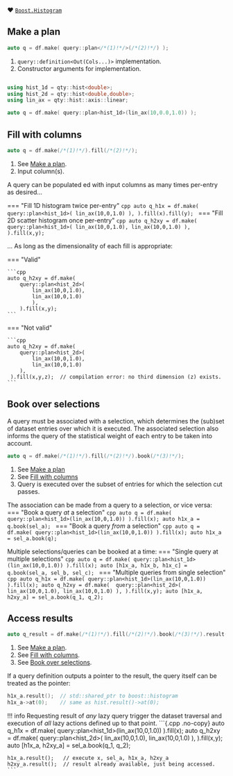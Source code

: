 :heart: [`Boost.Histogram`](https://www.boost.org/doc/libs/1_84_0/libs/histogram/doc/html/index.html)

## Make a plan

```cpp
auto q = df.make( query::plan</*(1)!*/>(/*(2)!*/) );
```

1. `query::definition<Out(Cols...)>` implementation.
2. Constructor arguments for implementation.

```{.cpp .no-copy}

using hist_1d = qty::hist<double>;
using hist_2d = qty::hist<double,double>;
using lin_ax = qty::hist::axis::linear;

auto q = df.make( query::plan<hist_1d>(lin_ax(10,0.0,1.0)) );
```

## Fill with columns

```cpp
auto q = df.make(/*(1)!*/).fill(/*(2)!*/);
```

1. See [Make a plan](#make-a-plan).
2. Input column(s).

A query can be populated ed with input columns as many times per-entry as desired...

=== "Fill 1D histogram twice per-entry"
    ```cpp
    auto q_h1x = df.make( 
        query::plan<hist_1d>(
            lin_ax(10,0,1.0)
            ),
        ).fill(x).fill(y);
    ```
=== "Fill 2D scatter histogram once per-entry"
    ```cpp
    auto q_h2xy = df.make( 
        query::plan<hist_1d>(
            lin_ax(10,0,1.0),
            lin_ax(10,0,1.0)
            ),
        ).fill(x,y);
    ```

... As long as the dimensionality of each fill is appropriate:

=== "Valid"

    ```cpp
    auto q_h2xy = df.make( 
        query::plan<hist_2d>(
            lin_ax(10,0,1.0),
            lin_ax(10,0,1.0)
            ),
        ).fill(x,y);
    ```
=== "Not valid"

    ```cpp
    auto q_h2xy = df.make( 
        query::plan<hist_2d>(
            lin_ax(10,0,1.0),
            lin_ax(10,0,1.0)
        ),
     ).fill(x,y,z);  // compilation error: no third dimension (z) exists.
    ```

## Book over selections

A query must be associated with a selection, which determines the (sub)set of dataset entries over which it is executed.
The associated selection also informs the query of the statistical weight of each entry to be taken into account.

```cpp
auto q = df.make(/*(1)!*/).fill(/*(2)!*/).book(/*(3)!*/);
```

1. See [Make a plan](#create)
2. See [Fill with columns](#fill)
3. Query is executed over the subset of entries for which the selection cut passes.

The association can be made from a query to a selection, or vice versa:
=== "Book a query *at* a selection"
    ```cpp
    auto q = df.make( query::plan<hist_1d>(lin_ax(10,0,1.0)) ).fill(x);
    auto h1x_a = q.book(sel_a);
    ```
=== "Book a query *from* a selection"
    ```cpp
    auto q = df.make( query::plan<hist_1d>(lin_ax(10,0,1.0)) ).fill(x);
    auto h1x_a = sel_a.book(q);
    ```

Multiple selections/queries can be booked at a time:
=== "Single query at multiple selections"
    ```cpp
    auto q = df.make( query::plan<hist_1d>(lin_ax(10,0,1.0)) ).fill(x);
    auto [h1x_a, h1x_b, h1x_c] = q.book(sel_a, sel_b, sel_c);
    ```
=== "Multiple queries from single selection"
    ```cpp
    auto q_h1x = df.make( query::plan<hist_1d>(lin_ax(10,0,1.0)) ).fill(x);
    auto q_h2xy = df.make( 
        query::plan<hist_2d>(
            lin_ax(10,0,1.0),
            lin_ax(10,0,1.0)
            ),
        ).fill(x,y);
    auto [h1x_a, h2xy_a] = sel_a.book(q_1, q_2);
    ```

## Access results

```cpp
auto q_result = df.make(/*(1)!*/).fill(/*(2)!*/).book(/*(3)!*/).result();
```

1. See [Make a plan](#make-a-plan).
2. See [Fill with columns](#fill-with-columns).
3. See [Book over selections](#book-over-selections).


If a query definition outputs a pointer to the result, the query itself can be treated as the pointer:
```cpp
h1x_a.result();  // std::shared_ptr to boost::histogram
h1x_a->at(0);    // same as hist.result()->at(0);
```

!!! info 
    Requesting result of *any* lazy query trigger the dataset traversal and execution of *all* lazy actions defined up to that point.
    ```{.cpp .no-copy}
    auto q_h1x = df.make( query::plan<hist_1d>(lin_ax(10,0,1.0)) ).fill(x);
    auto q_h2xy = df.make( 
        query::plan<hist_2d>(
            lin_ax(10,0,1.0),
            lin_ax(10,0,1.0)
            ),
        ).fill(x,y);
    auto [h1x_a, h2xy_a] = sel_a.book(q_1, q_2);

    h1x_a.result();   // execute x, sel_a, h1x_a, h2xy_a
    h2xy_a.result();  // result already available, just being accessed.
    ```